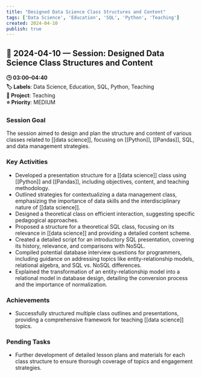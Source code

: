 ```yaml
---
title: "Designed Data Science Class Structures and Content"
tags: ['Data Science', 'Education', 'SQL', 'Python', 'Teaching']
created: 2024-04-10
publish: true
---
```


## 📅 2024-04-10 — Session: Designed Data Science Class Structures and Content

**🕒 03:00–04:40**  
**🏷️ Labels**: Data Science, Education, SQL, Python, Teaching  
**📂 Project**: Teaching  
**⭐ Priority**: MEDIUM  


### Session Goal
The session aimed to design and plan the structure and content of various classes related to [[data science]], focusing on [[Python]], [[Pandas]], SQL, and data management strategies.

### Key Activities
- Developed a presentation structure for a [[data science]] class using [[Python]] and [[Pandas]], including objectives, content, and teaching methodology.
- Outlined strategies for contextualizing a data management class, emphasizing the importance of data skills and the interdisciplinary nature of [[data science]].
- Designed a theoretical class on efficient interaction, suggesting specific pedagogical approaches.
- Proposed a structure for a theoretical SQL class, focusing on its relevance in [[data science]] and providing a detailed content scheme.
- Created a detailed script for an introductory SQL presentation, covering its history, relevance, and comparisons with NoSQL.
- Compiled potential database interview questions for programmers, including guidance on addressing topics like entity-relationship models, relational algebra, and SQL vs. NoSQL differences.
- Explained the transformation of an entity-relationship model into a relational model in database design, detailing the conversion process and the importance of normalization.

### Achievements
- Successfully structured multiple class outlines and presentations, providing a comprehensive framework for teaching [[data science]] topics.

### Pending Tasks
- Further development of detailed lesson plans and materials for each class structure to ensure thorough coverage of topics and engagement strategies.
